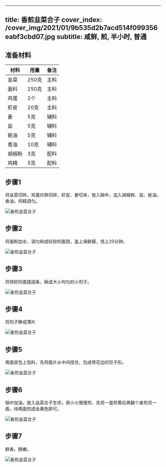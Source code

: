 
---
title: 香煎韭菜合子
cover_index: /cover_img/2021/01/9b535d2b7acd514f099356eabf3cbd07.jpg
subtitle: 咸鲜, 煎, 半小时, 普通
---

## 准备材料

| 材料     | 用量 | 备注|
| ------- | ----- | --- |
| 韭菜 | 250克| 主料 |
| 面料 | 250克| 主料 |
| 鸡蛋 | 2个| 主料 |
| 虾皮 | 20克| 主料 |
| 姜 | 5克| 辅料 |
| 盐 | 5克| 辅料 |
| 蚝油 | 5克| 辅料 |
| 香油 | 10克| 辅料 |
| 胡椒粉 | 3克| 配料 |
| 鸡精 | 5克| 配料 |

## 步骤1

将韭菜切碎，鸡蛋炒熟切碎，虾皮、姜切末，放入碗中，加入胡椒粉、盐、蚝油，香油，鸡精调匀。

![香煎韭菜合子](https://i8.meishichina.com/attachment/recipe/201010/201010262135502.jpg?x-oss-process=style/p320) 

## 步骤2

将面粉加水，调匀和成较软的面团，盖上保鲜膜，饧上20分钟。

![香煎韭菜合子](https://i8.meishichina.com/attachment/recipe/201010/201010262137063.jpg?x-oss-process=style/p320) 

## 步骤3

将饧好的面搓成条，揪成大小均匀的小剂子。

![香煎韭菜合子](https://i8.meishichina.com/attachment/recipe/201010/201010262139036.jpg?x-oss-process=style/p320) 

## 步骤4

将剂子擀成薄片

![香煎韭菜合子](https://i8.meishichina.com/attachment/recipe/201010/201010262155311.jpg?x-oss-process=style/p320) 

## 步骤5

用面皮包上馅料，先将面片从中间捏住，包成带花边的饺子形。

![香煎韭菜合子](https://i8.meishichina.com/attachment/recipe/201010/201010262158538.jpg?x-oss-process=style/p320) 

## 步骤6

锅中加油，放入韭菜合子生坯，用小火慢慢煎，先将一面煎黄后再翻个身煎另一面，待两面煎成金黄色即可。

![香煎韭菜合子](https://i8.meishichina.com/attachment/recipe/201010/201010262200449.jpg?x-oss-process=style/p320) 

## 步骤7

鲜香，酥嫩。

![香煎韭菜合子](https://i8.meishichina.com/attachment/recipe/201010/201010262208013.jpg?x-oss-process=style/p320) 

